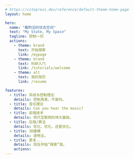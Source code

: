 ```yaml
---
# https://vitepress.dev/reference/default-theme-home-page
layout: home

hero:
  name: "戴畇滔的状态空间"
  text: "My State, My Space"
  tagline: 控制一切
  actions:
    - theme: brand
      text: 开始探索
      link: /mypage
    - theme: brand
      text: 科研入门
      link: /tutorials/welcome
    - theme: alt
      text: 我的简历
      link: /resume

features:
  - title: 系统与控制理论
    details: 控制真美，不是吗。
  - title: 音乐理论
    details: Can you hear the music?
  - title: 前端技术
    details: 现代互联网的伟大基础。
  - title: 后端/算法
    details: 优化，优化，还是优化。
  - title: 3D建模
    details: 造物主。
  - title: 更多...
    details: 现在开始“探索”我。
    actions:
---
```


